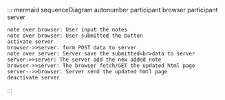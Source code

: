 ::: mermaid
sequenceDiagram
autonumber
participant browser
participant server

    note over browser: User input the notes
    note over browser: User submitted the button
    activate server
    browser->>server: form POST data to server
    note over server: Server save the submitted<br>data to server
    server->>server: The server add the new added note
    browser->>server: The browser fetch/GET the updated html page
    server-->>browser: Server send the updated hmtl page
    deactivate server
:::
